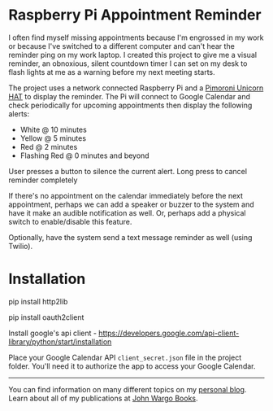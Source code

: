 Raspberry Pi Appointment Reminder
=================================
I often find myself missing appointments because I'm engrossed in my work or because I've switched to a different computer and can't hear the reminder ping on my work laptop. I created this project to give me a visual reminder, an obnoxious, silent countdown timer I can set on my desk to flash lights at me as a warning before my next meeting starts.

The project uses a network connected Raspberry Pi and a [Pimoroni Unicorn HAT](https://shop.pimoroni.com/collections/raspberry-pi/products/unicorn-phat) to display the reminder. The Pi will connect to Google Calendar and check periodically for upcoming appointments then display the following alerts:

* White @ 10 minutes
* Yellow @ 5 minutes
* Red @ 2 minutes
* Flashing Red @ 0 minutes and beyond

User presses a button to silence the current alert. Long press to cancel reminder completely 

If there's no appointment on the calendar immediately before the next appointment, perhaps we can add a speaker or buzzer to the system and have it make an audible notification as well. Or, perhaps add a physical switch to enable/disable this feature.
  
Optionally, have the system send a text message reminder as well (using Twilio).

Installation
============

pip install http2lib

pip install oauth2client
 
Install google's api client - https://developers.google.com/api-client-library/python/start/installation

Place your Google Calendar API `client_secret.json` file in the project folder. You'll need it to authorize the app to access your Google Calendar.

***

You can find information on many different topics on my [personal blog](http://www.johnwargo.com). Learn about all of my publications at [John Wargo Books](http://www.johnwargobooks.com). 